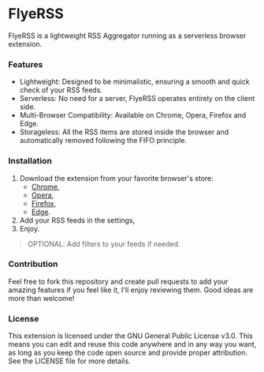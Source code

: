 # FlyeRSS

FlyeRSS is a lightweight RSS Aggregator running as a serverless browser extension.

### Features

- Lightweight: Designed to be minimalistic, ensuring a smooth and quick check of your RSS feeds.
- Serverless: No need for a server, FlyeRSS operates entirely on the client side.
- Multi-Browser Compatibility: Available on Chrome, Opera, Firefox and Edge.
- Storageless: All the RSS items are stored inside the browser and automatically removed following the FIFO principle.

### Installation
1. Download the extension from your favorite browser's store:
    - [Chrome](https://chromewebstore.google.com/),
    - [Opera](https://addons.opera.com/fr/extensions/),
    - [Firefox](https://addons.mozilla.org/fr/firefox/),
    - [Edge](https://microsoftedge.microsoft.com/addons/Microsoft-Edge-Extensions-Home).
2. Add your RSS feeds in the settings,
3. Enjoy.

> OPTIONAL: Add filters to your feeds if needed.

### Contribution

Feel free to fork this repository and create pull requests to add your amazing features if you feel like it, I'll enjoy reviewing them. 
Good ideas are more than welcome!

### License

This extension is licensed under the GNU General Public License v3.0. This means you can edit and reuse this code anywhere and in any way you want, as long as you keep the code open source and provide proper attribution. 
See the LICENSE file for more details.